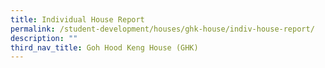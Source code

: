 ```yaml
---
title: Individual House Report
permalink: /student-development/houses/ghk-house/indiv-house-report/
description: ""
third_nav_title: Goh Hood Keng House (GHK)
---
```

